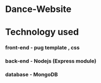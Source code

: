 # Dance-Website

# Technology used
### front-end - pug template , css
### back-end - Nodejs (Express module)
### database - MongoDB
